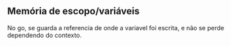 ## Memória de escopo/variáveis

No go, se guarda a referencia de onde a variavel foi escrita, e não se perde dependendo do contexto.

